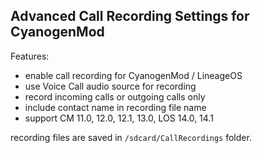 ## Advanced Call Recording Settings for CyanogenMod

Features:

* enable call recording for CyanogenMod / LineageOS
* use Voice Call audio source for recording
* record incoming calls or outgoing calls only
* include contact name in recording file name
* support CM 11.0, 12.0, 12.1, 13.0, LOS 14.0, 14.1

recording files are saved in `/sdcard/CallRecordings` folder.
